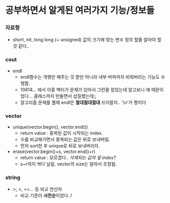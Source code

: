 # 공부하면서 알게된 여러가지 기능/정보들

### 자료형
- short, int, long long (+ unsigned) 값의 크기에 맞는 변수 정의 할줄 알아야 할 것 같다..

### cout
- endl
  - endl함수는 개행만 해주는 것 뿐만 아니라 내부 버퍼까지 비워버리는 기능도 수행함.
  - 10814... 에서 이중 벡터가 문제가 있어서 그런줄 알았는데 알고보니 얘 때문이었다... 클래스까지 만들면서 삽질했는데;;
  - 알고리즘 문제를 풀때 endl은 **절대절대절대** 쓰지말자.. '\n'가 짱이다

### vector

- unique(vector.begin(), vector.end())
  - return value : 중복된 값이 시작되는 index.
  - 수를 비교해가면서 중복되는 값은 뒤로 보내버림.
  - 먼저 sort한 후 unique로 뒤로 보내버리자.
- erase(vector.begin()+s, vector.end()+r)
  - return value : 모르겠다.. _삭제되는 값의 앞 index?_
  - s~r까지 싹다 날림. vector의 size는 알아서 조정됨.



### string

- \>, \<, ==... 등 비교 연산자
  - 비교 기준이 **사전순**이었다..!

